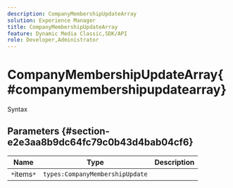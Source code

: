 ```yaml
---
description: CompanyMembershipUpdateArray
solution: Experience Manager
title: CompanyMembershipUpdateArray
feature: Dynamic Media Classic,SDK/API
role: Developer,Administrator
---
```


# CompanyMembershipUpdateArray{#companymembershipupdatearray}

 Syntax 

## Parameters {#section-e2e3aa8b9dc64fc79c0b43d4bab04cf6}

|  Name  | Type  | Description  |
|---|---|---|
|  `*`items`*`  | `types:CompanyMembershipUpdate`  | |


